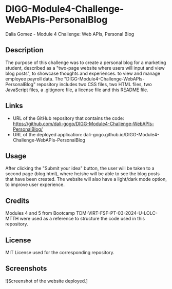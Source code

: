 # DIGG-Module4-Challenge-WebAPIs-PersonalBlog
Dalia Gomez - Module 4 Challenge: Web APIs, Personal Blog

## Description
The purpose of this challenge was to create a personal blog for a marketing student, described as a "two-page website where users will input and view blog posts", to showcase thoughts and experiences. to view and manage employee payroll data. The "DIGG-Module4-Challenge-WebAPIs-PersonalBlog" repository includes two CSS files, two HTML files, two JavaScript files, a .gitignore file, a license file and this README file.

## Links
- URL of the GitHub repository that contains the code: https://github.com/dali-gogo/DIGG-Module4-Challenge-WebAPIs-PersonalBlog/
- URL of the deployed application: dali-gogo.github.io/DIGG-Module4-Challenge-WebAPIs-PersonalBlog 

## Usage
After clicking the "Submit your idea" button, the user will be taken to a second page (blog.html), where he/she will be able to see the blog posts that have been created. The website will also have a light/dark mode option, to improve user experience.

## Credits
Modules 4 and 5 from Bootcamp TDM-VIRT-FSF-PT-03-2024-U-LOLC-MTTH were used as a reference to structure the code used in this repository. 

## License
MIT License used for the corresponding repository.                                                                                                                                                                                                                                                         

## Screenshots
![Screenshot of the website deployed.]
